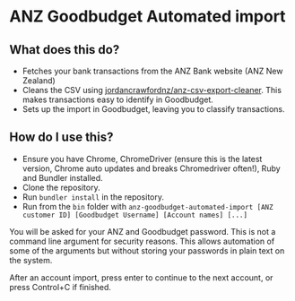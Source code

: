 # ANZ Goodbudget Automated import

## What does this do?
- Fetches your bank transactions from the ANZ Bank website (ANZ New Zealand)
- Cleans the CSV using [jordancrawfordnz/anz-csv-export-cleaner](https://github.com/jordancrawfordnz/anz-csv-export-cleaner). This makes transactions easy to identify in Goodbudget.
- Sets up the import in Goodbudget, leaving you to classify transactions.

## How do I use this?
- Ensure you have Chrome, ChromeDriver (ensure this is the latest version, Chrome auto updates and breaks Chromedriver often!), Ruby and Bundler installed.
- Clone the repository.
- Run ``bundler install`` in the repository.
- Run from the ``bin`` folder with ``anz-goodbudget-automated-import [ANZ customer ID] [Goodbudget Username] [Account names] [...]``

You will be asked for your ANZ and Goodbudget password. This is not a command line argument for security reasons. This allows automation of some of the arguments but without storing your passwords in plain text on the system.

After an account import, press enter to continue to the next account, or press Control+C if finished.